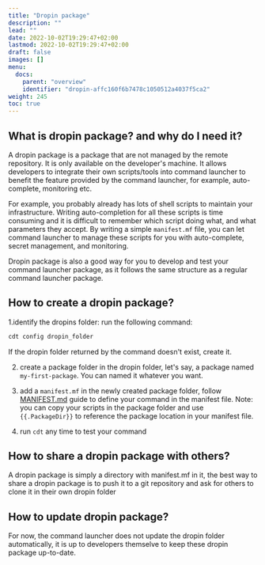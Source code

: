 ```yaml
---
title: "Dropin package"
description: ""
lead: ""
date: 2022-10-02T19:29:47+02:00
lastmod: 2022-10-02T19:29:47+02:00
draft: false
images: []
menu:
  docs:
    parent: "overview"
    identifier: "dropin-affc160f6b7478c1050512a4037f5ca2"
weight: 245
toc: true
---
```


## What is dropin package? and why do I need it?

A dropin package is a package that are not managed by the remote repository. It is only available on the developer's machine. It allows developers to integrate their own scripts/tools into command launcher to benefit the feature provided by the command launcher, for example, auto-complete, monitoring etc.

For example, you probably already has lots of shell scripts to maintain your infrastructure. Writing auto-completion for all these scripts is time consuming and it is difficult to remember which script doing what, and what parameters they accept. By writing a simple `manifest.mf` file, you can let command launcher to manage these scripts for you with auto-complete, secret management, and monitoring.

Dropin package is also a good way for you to develop and test your command launcher package, as it follows the same structure as a regular command launcher package.

## How to create a dropin package?

1.identify the dropins folder: run the following command:

```bash
cdt config dropin_folder
```
If the dropin folder returned by the command doesn't exist, create it.

2. create a package folder in the dropin folder, let's say, a package named `my-first-package`. You can named it whatever you want.

3. add a `manifest.mf` in the newly created package folder, follow [MANIFEST.md](../manifest) guide to define your command in the manifest file. Note: you can copy your scripts in the package folder and use `{{.PackageDir}}` to reference the package location in your manifest file.

4. run `cdt` any time to test your command


## How to share a dropin package with others?

A dropin package is simply a directory with manifest.mf in it, the best way to share a dropin package is to push it to a git repository and ask for others to clone it in their own dropin folder


## How to update dropin package?

For now, the command launcher does not update the dropin folder automatically, it is up to developers themselve to keep these dropin package up-to-date.

